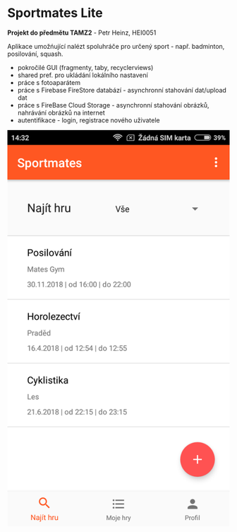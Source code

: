 # Sportmates Lite
**Projekt do předmětu TAMZ2** - Petr Heinz, HEI0051

Aplikace umožńující nalézt spoluhráče pro určený sport - např. badminton, posilování, squash. 
- pokročilé GUI (fragmenty, taby, recyclerviews)
- shared pref. pro ukládání lokálního nastavení 
- práce s fotoaparátem
- práce s Firebase FireStore databází - asynchronní stahování dat/upload dat
- práce s FireBase Cloud Storage - asynchronní stahování obrázků, nahrávání obrázků na internet
- autentifikace - login, registrace nového uživatele

![Alt text](screen1.png?raw=true "Title")

